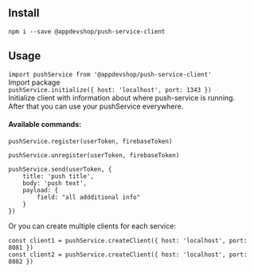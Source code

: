 ## Install
``` npm i --save @appdevshop/push-service-client ```
## Usage
``` import pushService from '@appdevshop/push-service-client' ```  
Import package  
``` pushService.initialize({ host: 'localhost', port: 1343 }) ```  
Initialize client with information about where push-service is running.  
After that you can use your pushService everywhere.  
#### Available commands:
``` 
pushService.register(userToken, firebaseToken)
```  
```  
pushService.unregister(userToken, firebaseToken)
```  
``` 
pushService.send(userToken, {
    title: 'push title',
    body: 'push text',
    payload: {
        field: "all addditional info"
    }
})
``` 
Or you can create multiple clients for each service:  

``` const client1 = pushService.createClient({ host: 'localhost', port: 8081 }) ```  
``` const client2 = pushService.createClient({ host: 'localhost', port: 8082 }) ```  
